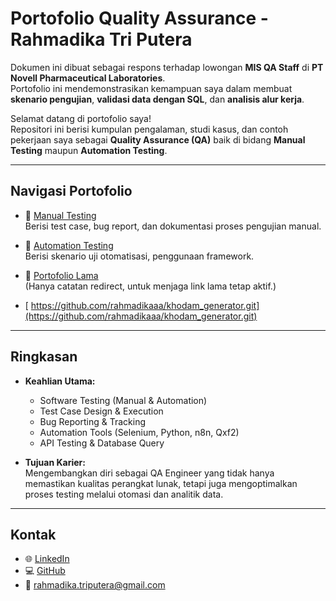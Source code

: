 # Portofolio Quality Assurance - Rahmadika Tri Putera
Dokumen ini dibuat sebagai respons terhadap lowongan **MIS QA Staff** di **PT Novell Pharmaceutical Laboratories**.  
Portofolio ini mendemonstrasikan kemampuan saya dalam membuat **skenario pengujian**, **validasi data dengan SQL**, dan **analisis alur kerja**.

Selamat datang di portofolio saya!  
Repositori ini berisi kumpulan pengalaman, studi kasus, dan contoh pekerjaan saya sebagai **Quality Assurance (QA)** baik di bidang **Manual Testing** maupun **Automation Testing**.  

---

##  Navigasi Portofolio

- 📑 [Manual Testing](./Manual%20Testing.md)  
  Berisi test case, bug report, dan dokumentasi proses pengujian manual.  

- 🤖 [Automation Testing](./Automation%20Testing.md)  
  Berisi skenario uji otomatisasi, penggunaan framework.

- 📝 [Portofolio Lama](./Portofolio%20Rahmadika)  
  (Hanya catatan redirect, untuk menjaga link lama tetap aktif.)

- [  https://github.com/rahmadikaaa/khodam_generator.git](https://github.com/rahmadikaaa/khodam_generator.git)

---

## Ringkasan

- **Keahlian Utama:**  
  - Software Testing (Manual & Automation)  
  - Test Case Design & Execution  
  - Bug Reporting & Tracking  
  - Automation Tools (Selenium, Python, n8n, Qxf2)  
  - API Testing & Database Query  

- **Tujuan Karier:**  
  Mengembangkan diri sebagai QA Engineer yang tidak hanya memastikan kualitas perangkat lunak, tetapi juga mengoptimalkan proses testing melalui otomasi dan analitik data.  

---

## Kontak

- 🌐 [LinkedIn](https://www.linkedin.com/in/rahmadikaaa)  
- 💻 [GitHub](https://github.com/rahmadikaaa)  
- 📧 rahmadika.triputera@gmail.com  
